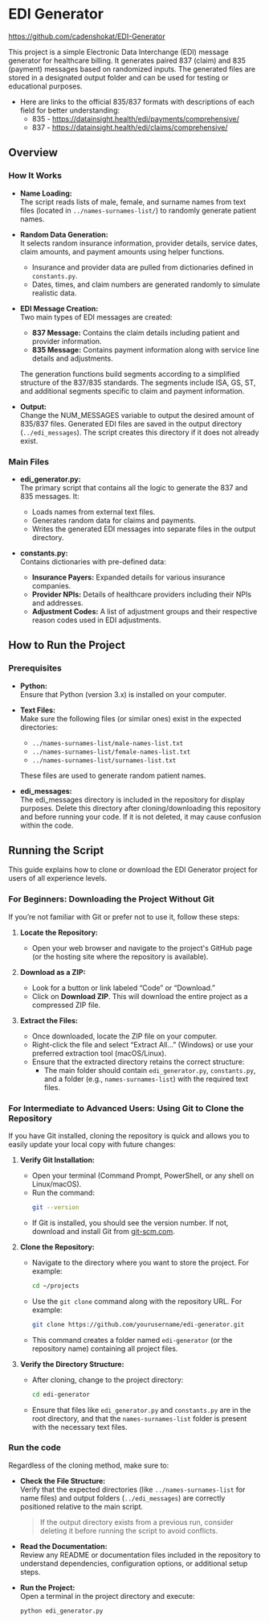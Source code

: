 # EDI Generator

https://github.com/cadenshokat/EDI-Generator

This project is a simple Electronic Data Interchange (EDI) message generator for healthcare billing. It generates paired 837 (claim) and 835 (payment) messages based on randomized inputs. The generated files are stored in a designated output folder and can be used for testing or educational purposes. 

- Here are links to the official 835/837 formats with descriptions of each field for better understanding:     
  - 835 - https://datainsight.health/edi/payments/comprehensive/
  - 837 - https://datainsight.health/edi/claims/comprehensive/

## Overview

### How It Works

- **Name Loading:**  
  The script reads lists of male, female, and surname names from text files (located in `../names-surnames-list/`) to randomly generate patient names.

- **Random Data Generation:**  
  It selects random insurance information, provider details, service dates, claim amounts, and payment amounts using helper functions.  
  - Insurance and provider data are pulled from dictionaries defined in `constants.py`.  
  - Dates, times, and claim numbers are generated randomly to simulate realistic data.

- **EDI Message Creation:**  
  Two main types of EDI messages are created:
  - **837 Message:** Contains the claim details including patient and provider information.
  - **835 Message:** Contains payment information along with service line details and adjustments.
  
  The generation functions build segments according to a simplified structure of the 837/835 standards. The segments include ISA, GS, ST, and additional segments specific to claim and payment information.

- **Output:**  
  Change the NUM_MESSAGES variable to output the desired amount of 835/837 files. Generated EDI files are saved in the output directory (`../edi_messages`). The script creates this directory if it does not already exist. 

### Main Files

- **edi_generator.py:**  
  The primary script that contains all the logic to generate the 837 and 835 messages. It:
  - Loads names from external text files.
  - Generates random data for claims and payments.
  - Writes the generated EDI messages into separate files in the output directory.

- **constants.py:**  
  Contains dictionaries with pre-defined data:
  - **Insurance Payers:** Expanded details for various insurance companies.
  - **Provider NPIs:** Details of healthcare providers including their NPIs and addresses.
  - **Adjustment Codes:** A list of adjustment groups and their respective reason codes used in EDI adjustments.

## How to Run the Project

### Prerequisites

- **Python:**  
  Ensure that Python (version 3.x) is installed on your computer.
- **Text Files:**  
  Make sure the following files (or similar ones) exist in the expected directories:
  - `../names-surnames-list/male-names-list.txt`
  - `../names-surnames-list/female-names-list.txt`
  - `../names-surnames-list/surnames-list.txt`
  
  These files are used to generate random patient names.

- **edi_messages:**  
  The edi_messages directory is included in the repository for display purposes. Delete this directory after cloning/downloading this repository and before running your code. If it is not deleted, it may cause confusion within the code.

## Running the Script

This guide explains how to clone or download the EDI Generator project for users of all experience levels.

### For Beginners: Downloading the Project Without Git

If you’re not familiar with Git or prefer not to use it, follow these steps:

1. **Locate the Repository:**
   - Open your web browser and navigate to the project's GitHub page (or the hosting site where the repository is available).

2. **Download as a ZIP:**
   - Look for a button or link labeled “Code” or “Download.”
   - Click on **Download ZIP**. This will download the entire project as a compressed ZIP file.

3. **Extract the Files:**
   - Once downloaded, locate the ZIP file on your computer.
   - Right-click the file and select “Extract All…” (Windows) or use your preferred extraction tool (macOS/Linux).
   - Ensure that the extracted directory retains the correct structure:
     - The main folder should contain `edi_generator.py`, `constants.py`, and a folder (e.g., `names-surnames-list`) with the required text files.

### For Intermediate to Advanced Users: Using Git to Clone the Repository

If you have Git installed, cloning the repository is quick and allows you to easily update your local copy with future changes:

1. **Verify Git Installation:**
   - Open your terminal (Command Prompt, PowerShell, or any shell on Linux/macOS).
   - Run the command:
     ```bash
     git --version
     ```
   - If Git is installed, you should see the version number. If not, download and install Git from [git-scm.com](https://git-scm.com/).

2. **Clone the Repository:**
   - Navigate to the directory where you want to store the project. For example:
     ```bash
     cd ~/projects
     ```
   - Use the `git clone` command along with the repository URL. For example:
     ```bash
     git clone https://github.com/yourusername/edi-generator.git
     ```
   - This command creates a folder named `edi-generator` (or the repository name) containing all project files.

3. **Verify the Directory Structure:**
   - After cloning, change to the project directory:
     ```bash
     cd edi-generator
     ```
   - Ensure that files like `edi_generator.py` and `constants.py` are in the root directory, and that the `names-surnames-list` folder is present with the necessary text files.

### Run the code

Regardless of the cloning method, make sure to:

- **Check the File Structure:**  
  Verify that the expected directories (like `../names-surnames-list` for name files) and output folders (`../edi_messages`) are correctly positioned relative to the main script.  
  > If the output directory exists from a previous run, consider deleting it before running the script to avoid conflicts.

- **Read the Documentation:**  
  Review any README or documentation files included in the repository to understand dependencies, configuration options, or additional setup steps.

- **Run the Project:**  
  Open a terminal in the project directory and execute:
  ```bash
  python edi_generator.py
